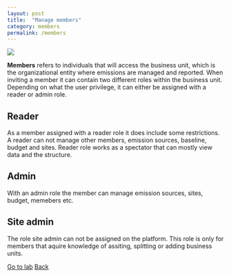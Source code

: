 ```yaml
---
layout: post
title:  "Manage members"
category: members
permalink: /members
---
```


<img src="assets/images/members-page.PNG">

**Members** refers to individuals that will access the business unit, which is the organizational entity where emissions are managed and reported. When inviting a member it can contain two different roles within
the business unit. Depending on what the user privilege, it can either be assigned with a reader or admin role.

## Reader 

As a member assigned with a reader role it does include some restrictions. A reader can not manage other members, emission sources, baseline, budget and sites. Reader role works as a spectator that can mostly view data and the structure.

## Admin

With an admin role the member can manage emission sources, sites, budget, memebers etc. 

## Site admin

The role site admin can not be assigned on the platform. This role is only for members that aquire knowledge of assiting, splitting or adding business units.


<a class="offset-4 btn btn-success btn-lg" href="/members-lab" role="button">Go to lab</a>
<a class="btn btn-info btn-lg" href="/" role="button">Back</a>